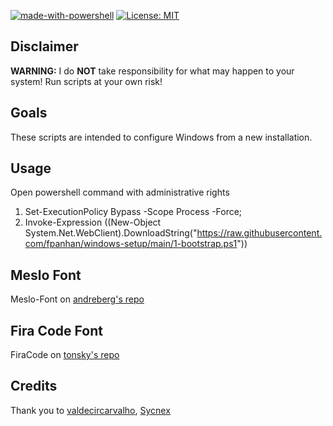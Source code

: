 
[![made-with-powershell](https://img.shields.io/badge/PowerShell-1f425f?logo=Powershell)](https://microsoft.com/PowerShell)
[![License: MIT](https://img.shields.io/badge/License-MIT-yellow.svg)](https://opensource.org/licenses/MIT)

## Disclaimer

**WARNING:** I do **NOT** take responsibility for what may happen to your system! Run scripts at your own risk!

## Goals

These scripts are intended to configure Windows from a new installation.

## Usage

Open powershell command with administrative rights<br>
1. Set-ExecutionPolicy Bypass -Scope Process -Force;
2. Invoke-Expression ((New-Object System.Net.WebClient).DownloadString("https://raw.githubusercontent.com/fpanhan/windows-setup/main/1-bootstrap.ps1"))

## Meslo Font

Meslo-Font on [andreberg's repo](https://github.com/andreberg/Meslo-Font)

## Fira Code Font

FiraCode on [tonsky's repo](https://github.com/tonsky/FiraCode)

## Credits

Thank you to [valdecircarvalho](https://github.com/valdecircarvalho/), [Sycnex](https://github.com/Sycnex)
